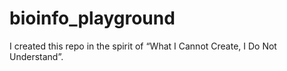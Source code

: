 # bioinfo_playground

I created this repo in the spirit of “What I Cannot Create, I Do Not Understand”.

